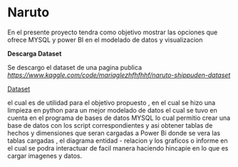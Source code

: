 # Naruto 
  En el presente proyecto tendra como objetivo mostrar las opciones que ofrece MYSQL y power BI en el modelado de datos y visualizacion

**Descarga Dataset**


  Se descargo el dataset de una pagina publica 
  *https://www.kaggle.com/code/mariaglezhfhfhhf/naruto-shippuden-dataset*

  
  [Dataset](https://github.com/38215290/Naruto/assets/127343400/52c93d31-a7d1-413b-b495-c14a6eebe524)

  el cual es de utilidad para el objetivo propuesto , en el cual se hizo una limpieza en python para un mejor modelado de datos el cual se tuvo en cuenta en el programa de bases de datos MYSQL lo cual permitio crear una base de datos con los script correspondientes y asi obtener tablas de hechos y dimensiones que seran cargadas a Power Bi  donde se vera las tablas cargadas , el diagrama entidad - relacion y los graficos o informe en el cual se podra interactuar de facil manera haciendo hincapie en lo que es cargar imagenes y datos. 
